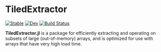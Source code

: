 # TiledExtractor

[![Stable](https://img.shields.io/badge/docs-stable-blue.svg)](https://JuliaGeo.github.io/TiledExtractor.jl/stable/)
[![Dev](https://img.shields.io/badge/docs-dev-blue.svg)](https://JuliaGeo.github.io/TiledExtractor.jl/dev/)
[![Build Status](https://github.com/JuliaGeo/TiledExtractor.jl/actions/workflows/CI.yml/badge.svg?branch=main)](https://github.com/JuliaGeo/TiledExtractor.jl/actions/workflows/CI.yml?query=branch%3Amain)

**TiledExtractor.jl** is a package for efficiently extracting and operating on subsets of large (out-of-memory) arrays, and is optimized for use with arrays that have very high load time.

